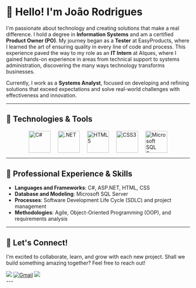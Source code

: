 # 👋 Hello! I'm João Rodrigues

I'm passionate about technology and creating solutions that make a real difference. I hold a degree in **Information Systems** and am a certified **Product Owner (PO)**. My journey began as a **Tester** at EasyProducts, where I learned the art of ensuring quality in every line of code and process. This experience paved the way to my role as an **IT Intern** at Alques, where I gained hands-on experience in areas from technical support to systems administration, discovering the many ways technology transforms businesses.

Currently, I work as a **Systems Analyst**, focused on developing and refining solutions that exceed expectations and solve real-world challenges with effectiveness and innovation.

---

## 🔧 Technologies & Tools

<div style="display: flex; justify-content: center; gap: 20px; margin-top: 20px;">
    <img src="https://cdn.jsdelivr.net/gh/devicons/devicon/icons/csharp/csharp-original.svg" title="C#" width="60" height="60" />
    <img src="https://cdn.jsdelivr.net/gh/devicons/devicon@latest/icons/dot-net/dot-net-original.svg" title=".NET" width="60" height="60" />
    <img src="https://cdn.jsdelivr.net/gh/devicons/devicon/icons/html5/html5-original.svg" title="HTML5" width="60" height="60" />
    <img src="https://cdn.jsdelivr.net/gh/devicons/devicon/icons/css3/css3-original.svg" title="CSS3" width="60" height="60" />
    <img src="https://cdn.jsdelivr.net/gh/devicons/devicon/icons/microsoftsqlserver/microsoftsqlserver-plain.svg" title="Microsoft SQL Server" width="60" height="60" />
</div>

---

## 💼 Professional Experience & Skills

- **Languages and Frameworks**: C#, ASP.NET, HTML, CSS
- **Database and Modeling**: Microsoft SQL Server
- **Processes**: Software Development Life Cycle (SDLC) and project management
- **Methodologies**: Agile, Object-Oriented Programming (OOP), and requirements analysis

---

## 🚀 Let's Connect!

I'm excited to collaborate, learn, and grow with each new project. Shall we build something amazing together? Feel free to reach out!

<div>
<a href="https://instagram.com/jo_ovic" target="_blank"><img loading="lazy" src="https://img.shields.io/badge/-Instagram-%23E4405F?style=for-the-badge&logo=instagram&logoColor=white" target="_blank"></a>
<a href="mailto:joaovnr2@gmail.com"><img loading="lazy" src="https://img.shields.io/badge/Gmail-D14836?style=for-the-badge&logo=gmail&logoColor=white" alt="Gmail"></a>
<a href="https://www.linkedin.com/in/joao-rodrigues99/" target="_blank"><img loading="lazy" src="https://img.shields.io/badge/-LinkedIn-%230077B5?style=for-the-badge&logo=linkedin&logoColor=white" target="_blank"></a>   
</div>
---


